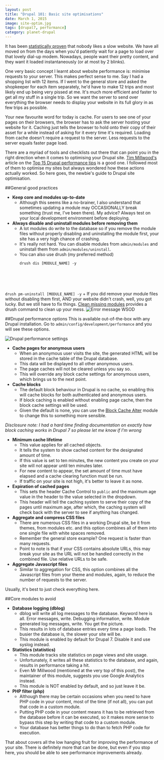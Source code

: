 ```yaml
---
layout: post
title: "Drupal 101: Basic site optimisations"
date: March 1, 2015
image: site-optim.jpg
tags: [drupal7, performance]
category: planet-drupal
---
```

It has been [statistically proven](https://blog.kissmetrics.com/loading-time/?wide=1) that nobody likes a slow website. We have all moved on from the days when you'd patiently wait for a page to load over that lovely dial-up modem. Nowadays, people want their pretty content, and they want it loaded instantaneously (or at most by 2 blinks).

One very basic concept I learnt about website performance is: minimise requests to your server. This makes perfect sense to me. Say I had a shopping list with 12 items. If I went to the general store and asked the shopkeeper for each item separately, he'd have to make 12 trips and most likely end up being very pissed at me. It's much more efficient and faster to get all my stuff in a single trip. So we want the server to send over everything the browser needs to display your website in its full glory in as few trips as possible.

Your new favourite word for today is cache. For users to see one of your pages on their browsers, the browser has to ask the server hosting your website for it. Caching just tells the browser to hold onto their copy of their asset for a while instead of asking for it every time it's required. Loading from cache doesn't require a request to the server. Less requests to the server equals faster page load.

There are a myriad of tools and checklists out there that can point you in the right direction when it comes to optimising your Drupal site. [Tim Millwood's](https://twitter.com/timmillwood) article on the [Top 15 Drupal performance tips](http://www.creativebloq.com/web-design/drupal-performance-tips-9122837) is a good one. I followed most of them to optimise my sites but always wondered how these actions actually worked. So here goes, the newbie's guide to Drupal site optimisation.

##General good practices
- **Keep core and modules up-to-date**
    + Although this seems like a no-brainer, I also understand that sometimes updating a module may OCCASIONALLY break something (trust me, I've been there). My advice? Always test on your local development environment before deploying.
- **Always disable and uninstall modules before removing them**
    + A lot modules do write to the database so if you remove the module files without properly disabling and uninstalling the module first, your site has a very high chance of crashing.
    + It's really not hard. You can disable modules from <code class="language-bash">admin/modules</code> and uninstall them from <code class="language-bash">admin/modules/uninstall</code>.
    + You can also use drush (my preferred method)
        <pre><code class="language-markup">drush dis [MODULE_NAME] -y
drush pm-uninstall [MODULE_NAME] -y</code></pre>
    + If you did remove your module files without disabling them first, AND your website didn't crash, well, you got lucky. But we still have to fix things. [Clean missing modules](https://www.drupal.org/project/clean_missing_modules) provides a drush command to clean up your mess.
    <img src="{{ site.url }}/images/posts/basic-performance/drupal-performance-2.jpg" alt="Error message WSOD"/>

##Drupal performance options
This is available out-of-the-box with any Drupal installation. Go to <code class="language-bash">admin/config/development/performance</code> and you will see these options.

<img src="{{ site.url }}/images/posts/basic-performance/drupal-performance.jpg" alt="Drupal performance settings"/>

- **Cache pages for anonymous users**
    - When an anonymous user visits the site, the generated HTML will be stored in the cache table of the Drupal database.
    - This data will be displayed to all other anonymous users.
    - The page caches will not be cleared unless you say so.
    - This will override any block cache settings for anonymous users, which brings us to the next point.
- **Cache blocks**
    - The default block behaviour in Drupal is no cache, so enabling this will cache blocks for both authenticated and anonymous users.
    - If block caching is enabled without enabling page cache, then the block cache settings will be used.
    - Given the default is none, you can use the [Block Cache Alter](https://www.drupal.org/project/blockcache_alter) module to change this to something more sensible.

*Disclosure note: I had a hard time finding documentation on exactly how block caching works in Drupal 7 so please let me know if I'm wrong*

- **Minimum cache lifetime**
    - This value applies for all cached objects.
    - It tells the system to show cached content for the designated amount of time.
    -  If this value is set to ten minutes, the new content you create on your site will not appear until ten minutes later.
    -  For new content to appear, the set amount of time must have elapsed and a cache clearing function must be run.
    -  If traffic on your site is not high, it's better to leave it as none.
- **Expiration of cached pages**  
    - This sets the header Cache Control to <code class="language-bash">public</code> and the maximum age value in the header to the value selected in the dropdown.
    - This header will tell the caching system to serve their copy of the pages until maximum age, after which, the caching system will check back with the server to see if anything has changed.
- **Aggregate and compress CSS files**
    + There are numerous CSS files in a working Drupal site, be it from themes, from modules etc. and this option combines all of them into one single file with white spaces removed.
    + Remember the general store example? One request is faster than many requests.
    + Point to note is that if your CSS contains absolute URLs, this may break your site as the URL will not be handled correctly in the combined file. Use relative URLs to be safe.
- **Aggregate Javascript files**
    + Similar to aggregation for CSS, this option combines all the Javascript files from your theme and modules, again, to reduce the number of requests to the server.

Usually, it's best to just check everything here. 

##Core modules to avoid
- **Database logging (dblog)**
    + dblog will write all log messages to the database. Keyword here is all. Error messages, write. Debugging information, write. Module generated log messages, write. You get the picture.
    + This results in lots of database entries every time a page loads. The busier the database is, the slower your site will be.
    + This module is enabled by default for Drupal 7. Disable it and use syslog instead. 
- **Statistics (statistics)**
    + This module tracks site statistics on page views and site usage.
    + Unfortunately, it writes all these statistics to the database, and again, results in performance taking a hit.
    + Even Mr Millwood (mentioned at the very top of this post), the maintainer of this module, suggests you use Google Analytics instead.
    + This module is NOT enabled by default, and so just leave it be.
- **PHP filter (php)**
    + Although there may be certain occasions when you need to have PHP code in your content, most of the time (if not all), you can put that code in a custom module.
    + Putting PHP code in your content means it has to be retrieved from the database before it can be executed, so it makes more sense to bypass this step by writing that code to a custom module. 
    + Your database has better things to do than to fetch PHP code for execution.

That about covers all the low hanging fruit for improving the performance of your site. There is definitely more that can be done, but even if you stop here, you should be able to see performance improvements already. 
